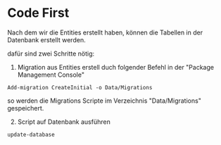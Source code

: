 # Code First

Nach dem wir die Entities erstellt haben, können die Tabellen in der Datenbank erstellt werden.

dafür sind zwei Schritte nötig:

1. Migration aus Entities erstell duch folgender Befehl in der "Package Management Console"

```
Add-migration CreateInitial -o Data/Migrations
```
so werden die Migrations Scripte im Verzeichnis "Data/Migrations" gespeichert.

2. Script auf Datenbank ausführen

```
update-database
```
